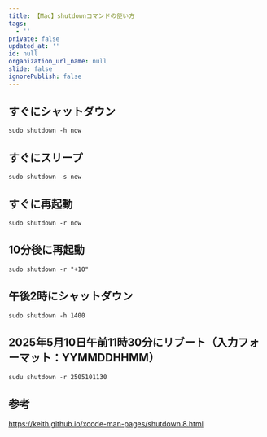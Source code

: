 ```yaml
---
title: 【Mac】shutdownコマンドの使い方
tags:
  - ''
private: false
updated_at: ''
id: null
organization_url_name: null
slide: false
ignorePublish: false
---
```


##  すぐにシャットダウン

```terminal
sudo shutdown -h now
```

## すぐにスリープ

```terminal
sudo shutdown -s now
```

## すぐに再起動

```terminal
sudo shutdown -r now
```

## 10分後に再起動

```terminal
sudo shutdown -r "+10"
```

## 午後2時にシャットダウン

```terminal
sudo shutdown -h 1400
```

## 2025年5月10日午前11時30分にリブート（入力フォーマット：YYMMDDHHMM）

```terminal
sudu shutdown -r 2505101130
```

## 参考

https://keith.github.io/xcode-man-pages/shutdown.8.html

